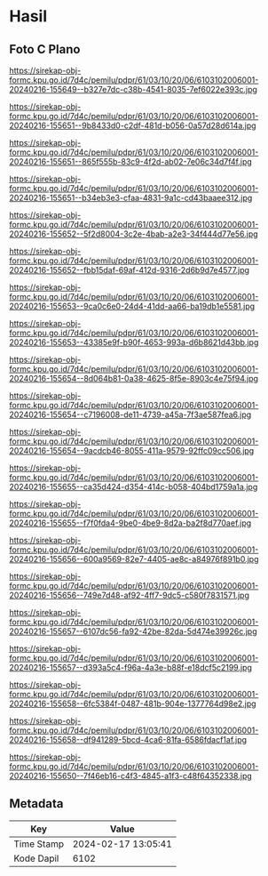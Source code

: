 # Hasil

## Foto C Plano

https://sirekap-obj-formc.kpu.go.id/7d4c/pemilu/pdpr/61/03/10/20/06/6103102006001-20240216-155649--b327e7dc-c38b-4541-8035-7ef6022e393c.jpg

https://sirekap-obj-formc.kpu.go.id/7d4c/pemilu/pdpr/61/03/10/20/06/6103102006001-20240216-155651--9b8433d0-c2df-481d-b056-0a57d28d614a.jpg

https://sirekap-obj-formc.kpu.go.id/7d4c/pemilu/pdpr/61/03/10/20/06/6103102006001-20240216-155651--865f555b-83c9-4f2d-ab02-7e06c34d7f4f.jpg

https://sirekap-obj-formc.kpu.go.id/7d4c/pemilu/pdpr/61/03/10/20/06/6103102006001-20240216-155651--b34eb3e3-cfaa-4831-9a1c-cd43baaee312.jpg

https://sirekap-obj-formc.kpu.go.id/7d4c/pemilu/pdpr/61/03/10/20/06/6103102006001-20240216-155652--5f2d8004-3c2e-4bab-a2e3-34f444d77e56.jpg

https://sirekap-obj-formc.kpu.go.id/7d4c/pemilu/pdpr/61/03/10/20/06/6103102006001-20240216-155652--fbb15daf-69af-412d-9316-2d6b9d7e4577.jpg

https://sirekap-obj-formc.kpu.go.id/7d4c/pemilu/pdpr/61/03/10/20/06/6103102006001-20240216-155653--9ca0c6e0-24d4-41dd-aa66-ba19db1e5581.jpg

https://sirekap-obj-formc.kpu.go.id/7d4c/pemilu/pdpr/61/03/10/20/06/6103102006001-20240216-155653--43385e9f-b90f-4653-993a-d6b8621d43bb.jpg

https://sirekap-obj-formc.kpu.go.id/7d4c/pemilu/pdpr/61/03/10/20/06/6103102006001-20240216-155654--8d064b81-0a38-4625-8f5e-8903c4e75f94.jpg

https://sirekap-obj-formc.kpu.go.id/7d4c/pemilu/pdpr/61/03/10/20/06/6103102006001-20240216-155654--c7196008-de11-4739-a45a-7f3ae587fea6.jpg

https://sirekap-obj-formc.kpu.go.id/7d4c/pemilu/pdpr/61/03/10/20/06/6103102006001-20240216-155654--9acdcb46-8055-411a-9579-92ffc09cc506.jpg

https://sirekap-obj-formc.kpu.go.id/7d4c/pemilu/pdpr/61/03/10/20/06/6103102006001-20240216-155655--ca35d424-d354-414c-b058-404bd1759a1a.jpg

https://sirekap-obj-formc.kpu.go.id/7d4c/pemilu/pdpr/61/03/10/20/06/6103102006001-20240216-155655--f7f0fda4-9be0-4be9-8d2a-ba2f8d770aef.jpg

https://sirekap-obj-formc.kpu.go.id/7d4c/pemilu/pdpr/61/03/10/20/06/6103102006001-20240216-155656--600a9569-82e7-4405-ae8c-a84976f891b0.jpg

https://sirekap-obj-formc.kpu.go.id/7d4c/pemilu/pdpr/61/03/10/20/06/6103102006001-20240216-155656--749e7d48-af92-4ff7-9dc5-c580f7831571.jpg

https://sirekap-obj-formc.kpu.go.id/7d4c/pemilu/pdpr/61/03/10/20/06/6103102006001-20240216-155657--6107dc56-fa92-42be-82da-5d474e39926c.jpg

https://sirekap-obj-formc.kpu.go.id/7d4c/pemilu/pdpr/61/03/10/20/06/6103102006001-20240216-155657--d393a5c4-f96a-4a3e-b88f-e18dcf5c2199.jpg

https://sirekap-obj-formc.kpu.go.id/7d4c/pemilu/pdpr/61/03/10/20/06/6103102006001-20240216-155658--6fc5384f-0487-481b-904e-1377764d98e2.jpg

https://sirekap-obj-formc.kpu.go.id/7d4c/pemilu/pdpr/61/03/10/20/06/6103102006001-20240216-155658--df941289-5bcd-4ca6-81fa-6586fdacf1af.jpg

https://sirekap-obj-formc.kpu.go.id/7d4c/pemilu/pdpr/61/03/10/20/06/6103102006001-20240216-155650--7f46eb16-c4f3-4845-a1f3-c48f64352338.jpg


## Metadata

| Key        | Value               |
| ---------- | ------------------- |
| Time Stamp | 2024-02-17 13:05:41 |
| Kode Dapil | 6102                |



